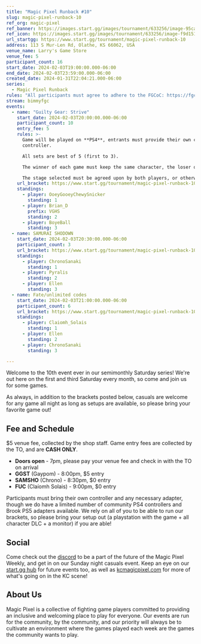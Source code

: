 ```yaml
---
title: "Magic Pixel Runback #10"
slug: magic-pixel-runback-10
ref_org: magic-pixel
ref_banner: https://images.start.gg/images/tournament/633256/image-95caa806aef19d00204259b48c7310b3.png?ehk=8HmMSc6%2BTtSnjkQtd5J76PtlD2tT1DGtmm1qf7Eb2ew%3D&ehkOptimized=ouvIwQSrhTmskKOwZ6TsFPGo3Ffq4cl8CakuYmf8D4w%3D
ref_icon: https://images.start.gg/images/tournament/633256/image-f9d15186438f13af4d8741f16e46a934.png?ehk=XC1w2S1ZHvs37RpacgnixfZMckEehbP20CvP18s6dxA%3D&ehkOptimized=vtqrC%2BqR8PIQqN%2BcVtW5Jgaecu64S2nNCpG12TKOxzs%3D
url_startgg: https://www.start.gg/tournament/magic-pixel-runback-10
address: 113 S Mur-Len Rd, Olathe, KS 66062, USA
venue_name: Larry's Game Store
venue_fee: 5
participant_count: 16
start_date: 2024-02-03T19:00:00.000-06:00
end_date: 2024-02-03T23:59:00.000-06:00
created_date: 2024-01-31T22:04:21.000-06:00
series:
  - Magic Pixel Runback
rules: "All participants must agree to adhere to the FGCoC: https://fgcoc.com/"
stream: bimmyfgc
events:
  - name: "Guilty Gear: Strive"
    start_date: 2024-02-03T20:00:00.000-06:00
    participant_count: 10
    entry_fee: 5
    rules: >-
      Game will be played on **PS4**, entrants must provide their own compatible
      controller.  

      All sets are best of 5 (first to 3).  

      The winner of each game must keep the same character, the loser of that game may switch characters.  

      The stage selected must be agreed upon by both players, or otherwise selected at random.
    url_bracket: https://www.start.gg/tournament/magic-pixel-runback-10/events/strive/brackets/1570781/2355424
    standings:
      - player: OoeyGooeyChewySnicker
        standing: 1
      - player: Brian_D
        prefix: VGHS
        standing: 2
      - player: BoyeBall
        standing: 3
  - name: SAMURAI SHODOWN
    start_date: 2024-02-03T20:30:00.000-06:00
    participant_count: 3
    url_bracket: https://www.start.gg/tournament/magic-pixel-runback-10/events/samurai-shodown/brackets/1570788/2355431
    standings:
      - player: ChronoSanaki
        standing: 1
      - player: Pyralis
        standing: 2
      - player: Ellen
        standing: 3
  - name: Fate/unlimited codes
    start_date: 2024-02-03T21:00:00.000-06:00
    participant_count: 6
    url_bracket: https://www.start.gg/tournament/magic-pixel-runback-10/events/fate-unlimited-codes/brackets/1570787/2355430
    standings:
      - player: Claiomh_Solais
        standing: 1
      - player: Ellen
        standing: 2
      - player: ChronoSanaki
        standing: 3

---
```


Welcome to the 10th event ever in our semimonthly Saturday series! We're out here on the first and third Saturday every month, so come and join us for some games.

As always, in addition to the brackets posted below, casuals are welcome for any game all night as long as setups are available, so please bring your favorite game out! 

## Fee and Schedule
$5 venue fee, collected by the shop staff. Game entry fees are collected by the TO, and are **CASH ONLY**. 

- **Doors open** - 7pm, please pay your venue fee and check in with the TO on arrival
- **GGST** (Gaypom) - 8:00pm, $5 entry
- **SAMSHO** (Chrono) - 8:30pm, $0 entry
- **FUC** (Claíomh Solais) - 9:00pm, $0 entry

Participants must bring their own controller and any necessary adapter, though we do have a limited number of community PS4 controllers and Brook PS5 adapters available. We rely on all of you to be able to run our brackets, so please bring your setup out (a playstation with the game + all character DLC + a monitor) if you are able!  

## Social
Come check out the [discord](https://discord.gg/jkmn6CVrrQ) to be a part of the future of the Magic Pixel Weekly, and get in on our Sunday night casuals event. Keep an eye on our [start.gg hub](https://www.start.gg/hub/magic-pixel) for future events too, as well as [kcmagicpixel.com](https://kcmagicpixel.com) for more of what's going on in the KC scene!

## About Us

Magic Pixel is a collective of fighting game players committed to providing an inclusive and welcoming place to play for everyone. Our events are run for the community, by the community, and our priority will always be to cultivate an environment where the games played each week are the games the community wants to play.
  